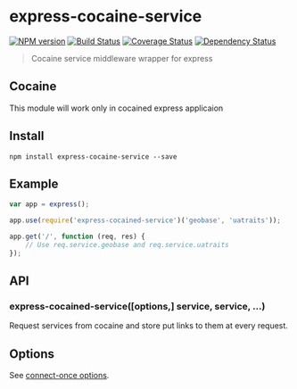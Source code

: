 # express-cocaine-service 
[![NPM version][npm-image]][npm-url] [![Build Status][travis-image]][travis-url] [![Coverage Status][coveralls-image]][coveralls-url] [![Dependency Status][depstat-image]][depstat-url]
> Cocaine service middleware wrapper for express

## Cocaine

This module will work only in cocained express applicaion

## Install

`npm install express-cocaine-service --save`

## Example

```js
var app = express();

app.use(require('express-cocained-service')('geobase', 'uatraits'));

app.get('/', function (req, res) {
	// Use req.service.geobase and req.service.uatraits
});
```

## API

### express-cocained-service([options,] service, service, ...)

Request services from cocaine and store put links to them at every request.

## Options

See [connect-once options](https://github.com/floatdrop/connect-once).

[npm-url]: https://npmjs.org/package/express-cocaine-service
[npm-image]: https://badge.fury.io/js/express-cocaine-service.png

[travis-url]: http://travis-ci.org/floatdrop/express-cocaine-service
[travis-image]: https://travis-ci.org/floatdrop/express-cocaine-service.png?branch=master

[coveralls-url]: https://coveralls.io/r/floatdrop/express-cocaine-service
[coveralls-image]: https://coveralls.io/repos/floatdrop/express-cocaine-service/badge.png

[depstat-url]: https://david-dm.org/floatdrop/express-cocaine-service
[depstat-image]: https://david-dm.org/floatdrop/express-cocaine-service.png?theme=shields.io
